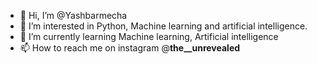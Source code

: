 - 👋 Hi, I’m @Yashbarmecha
- 👀 I’m interested in Python, Machine learning and artificial intelligence.
- 🌱 I’m currently learning Machine learning, Artificial intelligence
- 📫 How to reach me on instagram @__the__unrevealed__

<!---
Yashbarmecha/Yashbarmecha is a ✨ special ✨ repository because its `README.md` (this file) appears on your GitHub profile.
You can click the Preview link to take a look at your changes.
--->

